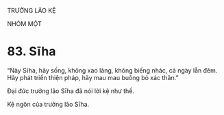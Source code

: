 TRƯỞNG LÃO KỆ

NHÓM MỘT

# 83. Sīha

“Này Sīha, hãy sống, không xao lãng, không biếng nhác, cả ngày lẫn đêm. Hãy phát triển thiện pháp, hãy mau mau buông bỏ xác thân.”

Đại đức trưởng lão Sīha đã nói lời kệ như thế.

Kệ ngôn của trưởng lão Sīha.
